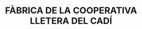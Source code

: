 ---
layout: test
title:  "FÀBRICA DE LA COOPERATIVA LLETERA DEL CADÍ"
collections: ["patrimoni-arquitectonic"]
coordinates:
  - group1:
        - [1.455876472398897, 42.356716072148089]
        - [1.456847376418517, 42.3566869013789]
        - [1.456913381872971, 42.356636157035602]
        - [1.456972603576674, 42.35609401194548]
        - [1.456970316156052, 42.356093198838536]
        - [1.456971239352739, 42.35608995487317]
        - [1.456971724273677, 42.356087379756218]
        - [1.456972025148439, 42.356084782603951]
        - [1.456972087342099, 42.356082240912599]
        - [1.456971965968046, 42.356079657634425]
        - [1.456971229113421, 42.35607528630144]
        - [1.456970026881112, 42.356071074946342]
        - [1.456969042806099, 42.356068724529429]
        - [1.456967830587194, 42.356066268362461]
        - [1.456965543275285, 42.356062487343777]
        - [1.456962936299009, 42.356059107848751]
        - [1.456960058540396, 42.356056018077368]
        - [1.456957349997176, 42.356053556436876]
        - [1.456954213452658, 42.356051074366576]
        - [1.456950126956826, 42.356048349703507]
        - [1.456947291203689, 42.356046776235416]
        - [1.456944294894798, 42.356045298395578]
        - [1.456941921313962, 42.356044234764894]
        - [1.456938501201928, 42.356042834341181]
        - [1.456934263312456, 42.356041447356581]
        - [1.456929283498126, 42.356040206847965]
        - [1.456924609486166, 42.356039400729671]
        - [1.456922086520543, 42.356039053840938]
        - [1.456916664842563, 42.356038628816059]
        - [1.456916598631241, 42.356037024175976]
        - [1.456008246398422, 42.355935061316174]
        - [1.455935342819647, 42.35597460333392]
        - [1.455821460363036, 42.356671051997004]
        - [1.455876472398897, 42.356716072148089]
---